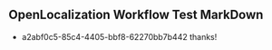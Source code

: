 ## OpenLocalization Workflow Test MarkDown
* a2abf0c5-85c4-4405-bbf8-62270bb7b442 thanks!

<!--HONumber=Jul16_HO2-->


